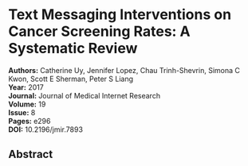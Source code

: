 # Text Messaging Interventions on Cancer Screening Rates: A Systematic Review

**Authors:** Catherine Uy, Jennifer Lopez, Chau Trinh-Shevrin, Simona C Kwon, Scott E Sherman, Peter S Liang  
**Year:** 2017  
**Journal:** Journal of Medical Internet Research  
**Volume:** 19  
**Issue:** 8  
**Pages:** e296  
**DOI:** 10.2196/jmir.7893  

## Abstract


